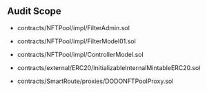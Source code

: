 ## Audit Scope

- contracts/NFTPool/impl/FilterAdmin.sol

- contracts/NFTPool/impl/FilterModel01.sol

- contracts/NFTPool/impl/ControllerModel.sol

- contracts/external/ERC20/InitializableInternalMintableERC20.sol

- contracts/SmartRoute/proxies/DODONFTPoolProxy.sol


